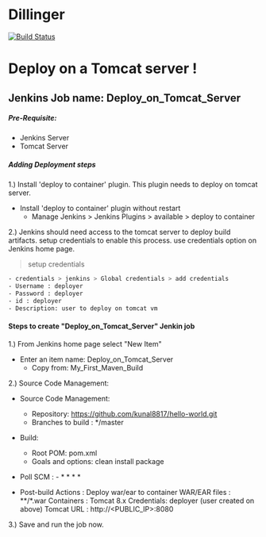 # Dillinger

[![Build Status](https://travis-ci.org/joemccann/dillinger.svg?branch=master)](https://travis-ci.org/joemccann/dillinger)

# Deploy on a Tomcat server !

## Jenkins Job name: Deploy_on_Tomcat_Server

##### Pre-Requisite:
- Jenkins Server
- Tomcat Server

##### Adding Deployment steps
1.) Install 'deploy to container' plugin. This plugin needs to deploy on tomcat server.
* Install 'deploy to container' plugin without restart
  - Manage Jenkins > Jenkins Plugins > available > deploy to container

2.) Jenkins should need access to the tomcat server to deploy build artifacts. setup credentials to enable this process. use credentials option on Jenkins home page.
> setup credentials 
```sh
- credentials > jenkins > Global credentials > add credentials
- Username : deployer
- Password : deployer
- id : deployer
- Description: user to deploy on tomcat vm
```

#### Steps to create "Deploy_on_Tomcat_Server" Jenkin job
1.) From Jenkins home page select "New Item"
* Enter an item name: Deploy_on_Tomcat_Server
  - Copy from: My_First_Maven_Build

2.) Source Code Management:
* Source Code Management:
  - Repository: https://github.com/kunal8817/hello-world.git
  - Branches to build : */master
* Build:
  - Root POM: pom.xml
  - Goals and options: clean install package
 
* Poll SCM : - * * * *
* Post-build Actions : 
Deploy war/ear to container
WAR/EAR files : **/*.war
Containers : Tomcat 8.x
Credentials: deployer (user created on above)
Tomcat URL : http://<PUBLIC_IP>:8080

3.) Save and run the job now.

